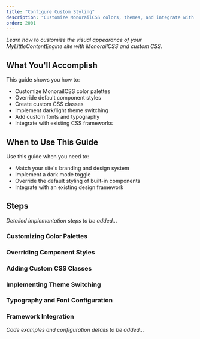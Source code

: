 ```yaml
---
title: "Configure Custom Styling"
description: "Customize MonorailCSS colors, themes, and integrate with existing CSS frameworks"
order: 2001
---
```


*Learn how to customize the visual appearance of your MyLittleContentEngine site with MonorailCSS and custom CSS.*

## What You'll Accomplish

This guide shows you how to:
- Customize MonorailCSS color palettes
- Override default component styles
- Create custom CSS classes
- Implement dark/light theme switching
- Add custom fonts and typography
- Integrate with existing CSS frameworks

## When to Use This Guide

Use this guide when you need to:
- Match your site's branding and design system
- Implement a dark mode toggle
- Override the default styling of built-in components
- Integrate with an existing design framework

## Steps

*Detailed implementation steps to be added...*

### Customizing Color Palettes
### Overriding Component Styles
### Adding Custom CSS Classes
### Implementing Theme Switching
### Typography and Font Configuration
### Framework Integration

*Code examples and configuration details to be added...*